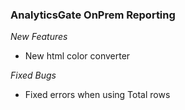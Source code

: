 ### AnalyticsGate OnPrem Reporting

*New Features*
- New html color converter

*Fixed Bugs*
- Fixed errors when using Total rows
